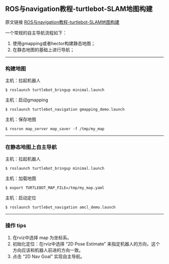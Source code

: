 ## ROS与navigation教程-turtlebot-SLAM地图构建

原文链接 [ROS与navigation教程-turtlebot-SLAM地图构建](https://www.ncnynl.com/archives/201708/1895.html)

一个常规的自主导航流程如下：
1. 使用gmapping或者hector构建静态地图；
2. 在静态地图的基础上进行导航；

----

### 构建地图

主机：拉起机器人
```shell
$ roslaunch turtlebot_bringup minimal.launch
```

主机：启动gmapping
```shell
$ roslaunch turtlebot_navigation gmapping_demo.launch
```

主机：保存地图
```shell
$ rosrun map_server map_saver -f /tmp/my_map
```

----

### 在静态地图上自主导航

主机：拉起机器人
```shell
$ roslaunch turtlebot_bringup minimal.launch
```

主机：加载地图
```shell
$ export TURTLEBOT_MAP_FILE=/tmp/my_map.yaml 
```

主机：启动定位
```shell
$ roslaunch turtlebot_navigation amcl_demo.launch
```

-----

### 操作 tips
1. 在rviz中选择 map 为坐标系。
2. 初始化定位：在rviz中选择 “2D Pose Estimate” 来指定机器人的方向，这个方向应该和机器人前进的方向一致。
3. 点击 “2D Nav Goal” 实现自主导航。


